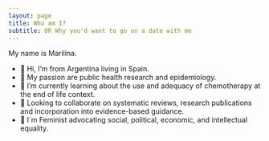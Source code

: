 ```yaml
---
layout: page
title: Who am I?
subtitle: OR Why you'd want to go on a date with me
---
```


My name is Marilina.

* 👋 Hi, I’m from Argentina living in Spain.
* 👀 My passion are public health research and epidemiology.
* 🌱 I’m currently learning about the use and adequacy of chemotherapy at the end of life context.
* 💞️ Looking to collaborate on systematic reviews, research publications and incorporation into evidence-based guidance.
* 💚 I´m Feminist advocating social, political, economic, and intellectual equality.
